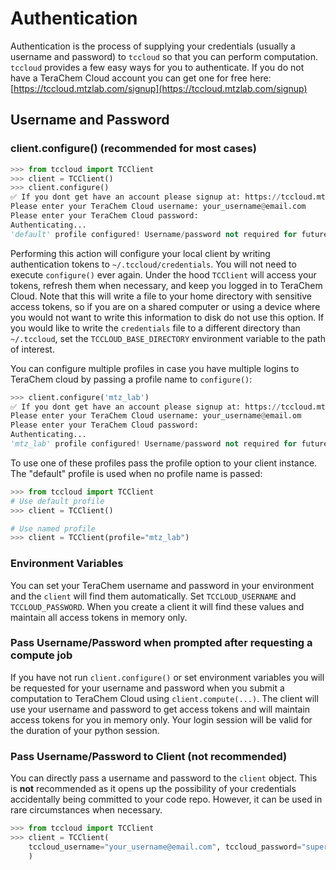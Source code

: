 # Authentication

Authentication is the process of supplying your credentials (usually a username and password) to `tccloud` so that you can perform computation. `tccloud` provides a few easy ways for you to authenticate. If you do not have a TeraChem Cloud account you can get one for free here: [https://tccloud.mtzlab.com/signup](https://tccloud.mtzlab.com/signup)

## Username and Password

### client.configure() (recommended for most cases)

```python
>>> from tccloud import TCClient
>>> client = TCClient()
>>> client.configure()
✅ If you dont get have an account please signup at: https://tccloud.mtzlab.com/signup
Please enter your TeraChem Cloud username: your_username@email.com
Please enter your TeraChem Cloud password:
Authenticating...
'default' profile configured! Username/password not required for future use of TCClient
```

Performing this action will configure your local client by writing authentication tokens to `~/.tccloud/credentials`. You will not need to execute `configure()` ever again. Under the hood `TCClient` will access your tokens, refresh them when necessary, and keep you logged in to TeraChem Cloud. Note that this will write a file to your home directory with sensitive access tokens, so if you are on a shared computer or using a device where you would not want to write this information to disk do not use this option. If you would like to write the `credentials` file to a different directory than `~/.tccloud`, set the `TCCLOUD_BASE_DIRECTORY` environment variable to the path of interest.

You can configure multiple profiles in case you have multiple logins to TeraChem cloud by passing a profile name to `configure()`:

```python
>>> client.configure('mtz_lab')
✅ If you dont get have an account please signup at: https://tccloud.mtzlab.com/signup
Please enter your TeraChem Cloud username: your_username@email.om
Please enter your TeraChem Cloud password:
Authenticating...
'mtz_lab' profile configured! Username/password not required for future use of TCClient
```

To use one of these profiles pass the profile option to your client instance. The "default" profile is used when no profile name is passed:

```python
>>> from tccloud import TCClient
# Use default profile
>>> client = TCClient()

# Use named profile
>>> client = TCClient(profile="mtz_lab")
```

### Environment Variables

You can set your TeraChem username and password in your environment and the `client` will find them automatically. Set `TCCLOUD_USERNAME` and `TCCLOUD_PASSWORD`. When you create a client it will find these values and maintain all access tokens in memory only.

### Pass Username/Password when prompted after requesting a compute job

If you have not run `client.configure()` or set environment variables you will be requested for your username and password when you submit a computation to TeraChem Cloud using `client.compute(...)`. The client will use your username and password to get access tokens and will maintain access tokens for you in memory only. Your login session will be valid for the duration of your python session.

### Pass Username/Password to Client (not recommended)

You can directly pass a username and password to the `client` object. This is **not** recommended as it opens up the possibility of your credentials accidentally being committed to your code repo. However, it can be used in rare circumstances when necessary.

```python
>>> from tccloud import TCClient
>>> client = TCClient(
    tccloud_username="your_username@email.com", tccloud_password="super_secret_password"
    )
```
